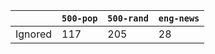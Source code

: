 |         |   `500-pop` |   `500-rand` |   `eng-news` |
|---------|-------------|--------------|--------------|
| Ignored |         117 |          205 |           28 |
